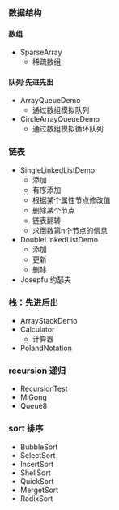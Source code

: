 ### 数据结构

#### 数组

- SparseArray
    - 稀疏数组

#### 队列:先进先出

- ArrayQueueDemo
    - 通过数组模拟队列
- CircleArrayQueueDemo
    - 通过数组模拟循环队列

### 链表

- SingleLinkedListDemo
    - 添加
    - 有序添加
    - 根据某个属性节点修改值
    - 删除某个节点
    - 链表翻转
    - 求倒数第n个节点的信息
- DoubleLinkedListDemo
    - 添加
    - 更新
    - 删除
- Josepfu 约瑟夫

### 栈：先进后出

- ArrayStackDemo
- Calculator
    - 计算器
- PolandNotation

### recursion 递归

- RecursionTest
- MiGong
- Queue8

### sort 排序

- BubbleSort
- SelectSort
- InsertSort
- ShellSort
- QuickSort
- MergetSort
- RadixSort
  